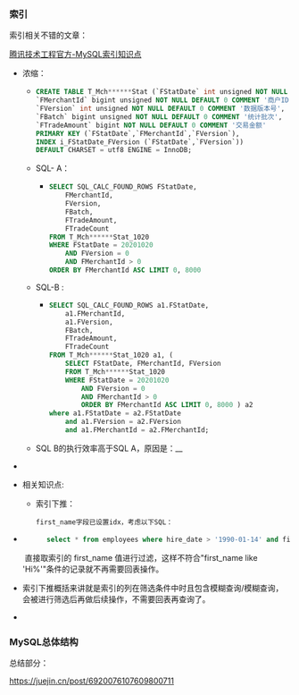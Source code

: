 ### 索引

索引相关不错的文章：

[腾讯技术工程官方-MySQL索引知识点](https://cloud.tencent.com/developer/article/1761267)

- 浓缩：

  - ``````````````````SQL
    CREATE TABLE T_Mch******Stat (`FStatDate` int unsigned NOT NULL DEFAULT 19700101 COMMENT '统计日期',
    `FMerchantId` bigint unsigned NOT NULL DEFAULT 0 COMMENT '商户ID',
    `FVersion` int unsigned NOT NULL DEFAULT 0 COMMENT '数据版本号',
    `FBatch` bigint unsigned NOT NULL DEFAULT 0 COMMENT '统计批次',
    `FTradeAmount` bigint NOT NULL DEFAULT 0 COMMENT '交易金额'
    PRIMARY KEY (`FStatDate`,`FMerchantId`,`FVersion`),
    INDEX i_FStatDate_FVersion (`FStatDate`,`FVersion`))
    DEFAULT CHARSET = utf8 ENGINE = InnoDB;
    ``````````````````

  - SQL- A：

    - `````````````````````sql
      SELECT SQL_CALC_FOUND_ROWS FStatDate,
          FMerchantId,
          FVersion,
          FBatch,
          FTradeAmount,
          FTradeCount
      FROM T_Mch******Stat_1020
      WHERE FStatDate = 20201020
          AND FVersion = 0
          AND FMerchantId > 0
      ORDER BY FMerchantId ASC LIMIT 0, 8000
      `````````````````````

  - SQL-B :

    - ```````````````````````sql
      SELECT SQL_CALC_FOUND_ROWS a1.FStatDate,
          a1.FMerchantId,
          a1.FVersion,
          FBatch,
          FTradeAmount,
          FTradeCount
      FROM T_Mch******Stat_1020 a1, (
          SELECT FStatDate, FMerchantId, FVersion
          FROM T_Mch******Stat_1020
          WHERE FStatDate = 20201020
              AND FVersion = 0
              AND FMerchantId > 0
              ORDER BY FMerchantId ASC LIMIT 0, 8000 ) a2
      where a1.FStatDate = a2.FStatDate
          and a1.FVersion = a2.FVersion
          and a1.FMerchantId = a2.FMerchantId;
      ```````````````````````

  - SQL B的执行效率高于SQL A，原因是：__

- 

- 相关知识点:

  - 索引下推：

     	first_name字段已设置idx，考虑以下SQL：

- ```````````````SQL
  		select * from employees where hire_date > '1990-01-14' and first_name like 'Hi%';
  ```````````````

  ​			直接取索引的 first_name 值进行过滤，这样不符合"first_name like 'Hi%'"条件的记录就不再需要回表操作。

- ​	索引下推概括来讲就是索引的列在筛选条件中时且包含模糊查询/模糊查询，会被进行筛选后再做后续操作，不需要回表再查询了。

- 

  



### MySQL总体结构

总结部分：

https://juejin.cn/post/6920076107609800711

